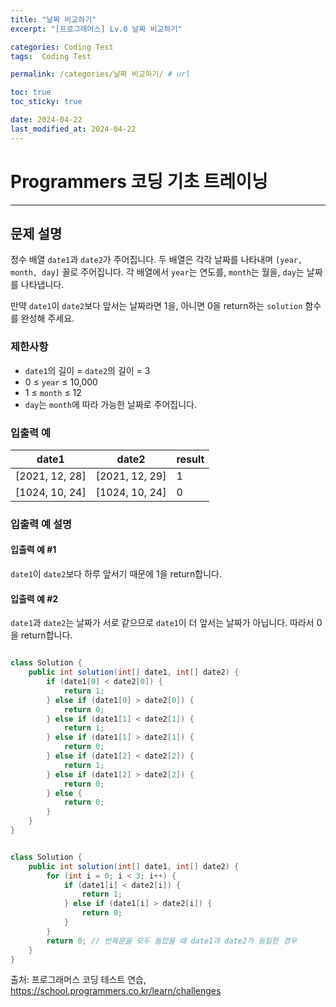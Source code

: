 ```yaml
---
title: "날짜 비교하기"
excerpt: "[프로그래머스] Lv.0 날짜 비교하기"

categories: Coding Test
tags:  Coding Test

permalink: /categories/날짜 비교하기/ # url

toc: true
toc_sticky: true

date: 2024-04-22
last_modified_at: 2024-04-22
---
```


# Programmers 코딩 기초 트레이닝

---

## 문제 설명
정수 배열 `date1`과 `date2`가 주어집니다. 두 배열은 각각 날짜를 나타내며 `[year, month, day]` 꼴로 주어집니다. 각 배열에서 `year`는 연도를, `month`는 월을, `day`는 날짜를 나타냅니다.

만약 `date1`이 `date2`보다 앞서는 날짜라면 1을, 아니면 0을 return하는 `solution` 함수를 완성해 주세요.

### 제한사항
- `date1`의 길이 = `date2`의 길이 = 3
- 0 ≤ `year` ≤ 10,000
- 1 ≤ `month` ≤ 12
- `day`는 `month`에 따라 가능한 날짜로 주어집니다.

### 입출력 예

| date1 | date2 | result |
|-------|-------|--------|
| [2021, 12, 28] | [2021, 12, 29] | 1 |
| [1024, 10, 24] | [1024, 10, 24] | 0 |

### 입출력 예 설명

#### 입출력 예 #1
`date1`이 `date2`보다 하루 앞서기 때문에 1을 return합니다.

#### 입출력 예 #2
`date1`과 `date2`는 날짜가 서로 같으므로 `date1`이 더 앞서는 날짜가 아닙니다. 따라서 0을 return합니다.

```java

class Solution {
    public int solution(int[] date1, int[] date2) {
        if (date1[0] < date2[0]) {
            return 1;
        } else if (date1[0] > date2[0]) {
            return 0;
        } else if (date1[1] < date2[1]) {
            return 1;
        } else if (date1[1] > date2[1]) {
            return 0;
        } else if (date1[2] < date2[2]) {
            return 1;
        } else if (date1[2] > date2[2]) {
            return 0;
        } else {
            return 0;
        }
    }
}

``````

```java

class Solution {
    public int solution(int[] date1, int[] date2) {
        for (int i = 0; i < 3; i++) {
            if (date1[i] < date2[i]) {
                return 1;
            } else if (date1[i] > date2[i]) {
                return 0;
            }
        }
        return 0; // 반복문을 모두 돌았을 때 date1과 date2가 동일한 경우
    }
}

``````

출처: 프로그래머스 코딩 테스트 연습, https://school.programmers.co.kr/learn/challenges
